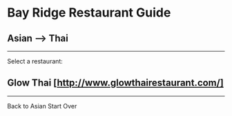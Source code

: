 # Bay Ridge Restaurant Guide
## Asian --> Thai
---
Select a restaurant:
## Glow Thai [http://www.glowthairestaurant.com/]
---
Back to Asian
Start Over